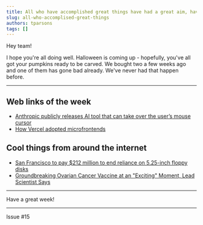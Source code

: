 ```yaml
---
title: All who have accomplished great things have had a great aim, have fixed their gaze on a goal which was high, one which sometimes seemed impossible - Orison Swett Marden
slug: all-who-accomplised-great-things
authors: tparsons
tags: []
---
```


Hey team!

I hope you're all doing well. Halloween is coming up - hopefully, you've all got your pumpkins ready to be carved. We bought two a few weeks ago and one of them has gone bad already. We've never had that happen before.

---

## Web links of the week

- [Anthropic publicly releases AI tool that can take over the user’s mouse cursor](https://arstechnica.com/ai/2024/10/anthropic-publicly-releases-ai-tool-that-can-take-over-the-users-mouse-cursor)
- [How Vercel adopted microfrontends](https://vercel.com/blog/how-vercel-adopted-microfrontends)

## Cool things from around the internet

- [San Francisco to pay $212 million to end reliance on 5.25-inch floppy disks](https://arstechnica.com/gadgets/2024/10/212-million-contract-will-finally-get-san-francisco-trains-off-floppy-disks/)
- [Groundbreaking Ovarian Cancer Vaccine at an "Exciting" Moment, Lead Scientist Says](https://futurism.com/neoscope/first-ovarian-cancer-vaccine)

---

Have a great week!

---

Issue #15
